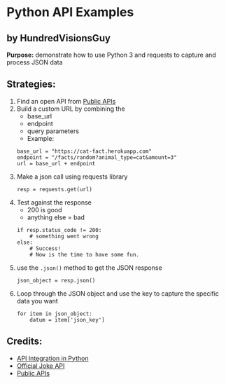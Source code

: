 # Python API Examples
## by HundredVisionsGuy 

**Purpose:**  demonstrate how to use Python 3 and requests to capture and process JSON data 

## Strategies:
1. Find an open API from [Public APIs](https://github.com/public-apis/public-apis)
2. Build a custom URL by combining the 
    * base_url
    * endpoint
    * query parameters
    * Example: 
    ```
    base_url = "https://cat-fact.herokuapp.com"
    endpoint = "/facts/random?animal_type=cat&amount=3"
    url = base_url + endpoint
    ```
3. Make a json call using requests library
    ```
    resp = requests.get(url)
    ```
4. Test against the response 
    * 200 is good
    * anything else = bad
    ```
    if resp.status_code != 200:
        # something went wrong
    else:
        # Success!
        # Now is the time to have some fun.
    ```
5. use the `.json()` method to get the JSON response
    ```
    json_object = resp.json()
    ```
6. Loop through the JSON object and use the key to capture the specific data you want 
    ```
    for item in json_object:
        datum = item['json_key']
    ```

## Credits:  
 * [API Integration in Python](https://realpython.com/api-integration-in-python)
 * [Official Joke API](https://github.com/15Dkatz/official_joke_api)
 * [Public APIs](https://github.com/public-apis/public-apis)

